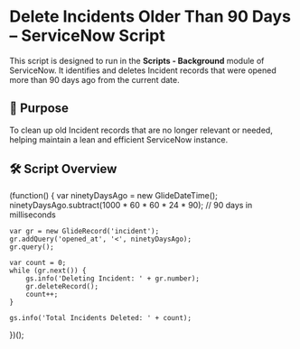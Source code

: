 # Delete Incidents Older Than 90 Days – ServiceNow Script

This script is designed to run in the **Scripts - Background** module of ServiceNow. It identifies and deletes Incident records that were opened more than 90 days ago from the current date.

## 🧩 Purpose

To clean up old Incident records that are no longer relevant or needed, helping maintain a lean and efficient ServiceNow instance.

## 🛠️ Script Overview


(function() {
    var ninetyDaysAgo = new GlideDateTime();
    ninetyDaysAgo.subtract(1000 * 60 * 60 * 24 * 90); // 90 days in milliseconds

    var gr = new GlideRecord('incident');
    gr.addQuery('opened_at', '<', ninetyDaysAgo);
    gr.query();

    var count = 0;
    while (gr.next()) {
        gs.info('Deleting Incident: ' + gr.number);
        gr.deleteRecord();
        count++;
    }

    gs.info('Total Incidents Deleted: ' + count);
})();

